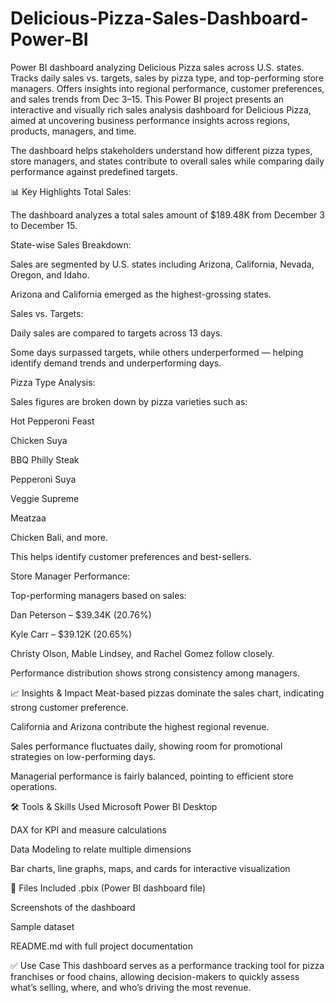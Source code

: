 # Delicious-Pizza-Sales-Dashboard-Power-BI
Power BI dashboard analyzing Delicious Pizza sales across U.S. states. Tracks daily sales vs. targets, sales by pizza type, and top-performing store managers. Offers insights into regional performance, customer preferences, and sales trends from Dec 3–15.
This Power BI project presents an interactive and visually rich sales analysis dashboard for Delicious Pizza, aimed at uncovering business performance insights across regions, products, managers, and time.

The dashboard helps stakeholders understand how different pizza types, store managers, and states contribute to overall sales while comparing daily performance against predefined targets.

📊 Key Highlights
Total Sales:

The dashboard analyzes a total sales amount of $189.48K from December 3 to December 15.

State-wise Sales Breakdown:

Sales are segmented by U.S. states including Arizona, California, Nevada, Oregon, and Idaho.

Arizona and California emerged as the highest-grossing states.

Sales vs. Targets:

Daily sales are compared to targets across 13 days.

Some days surpassed targets, while others underperformed — helping identify demand trends and underperforming days.

Pizza Type Analysis:

Sales figures are broken down by pizza varieties such as:

Hot Pepperoni Feast

Chicken Suya

BBQ Philly Steak

Pepperoni Suya

Veggie Supreme

Meatzaa

Chicken Bali, and more.

This helps identify customer preferences and best-sellers.

Store Manager Performance:

Top-performing managers based on sales:

Dan Peterson – $39.34K (20.76%)

Kyle Carr – $39.12K (20.65%)

Christy Olson, Mable Lindsey, and Rachel Gomez follow closely.

Performance distribution shows strong consistency among managers.

📈 Insights & Impact
Meat-based pizzas dominate the sales chart, indicating strong customer preference.

California and Arizona contribute the highest regional revenue.

Sales performance fluctuates daily, showing room for promotional strategies on low-performing days.

Managerial performance is fairly balanced, pointing to efficient store operations.

🛠 Tools & Skills Used
Microsoft Power BI Desktop

DAX for KPI and measure calculations

Data Modeling to relate multiple dimensions

Bar charts, line graphs, maps, and cards for interactive visualization

📁 Files Included
.pbix (Power BI dashboard file)

Screenshots of the dashboard

Sample dataset 

README.md with full project documentation

✅ Use Case
This dashboard serves as a performance tracking tool for pizza franchises or food chains, allowing decision-makers to quickly assess what’s selling, where, and who’s driving the most revenue.
